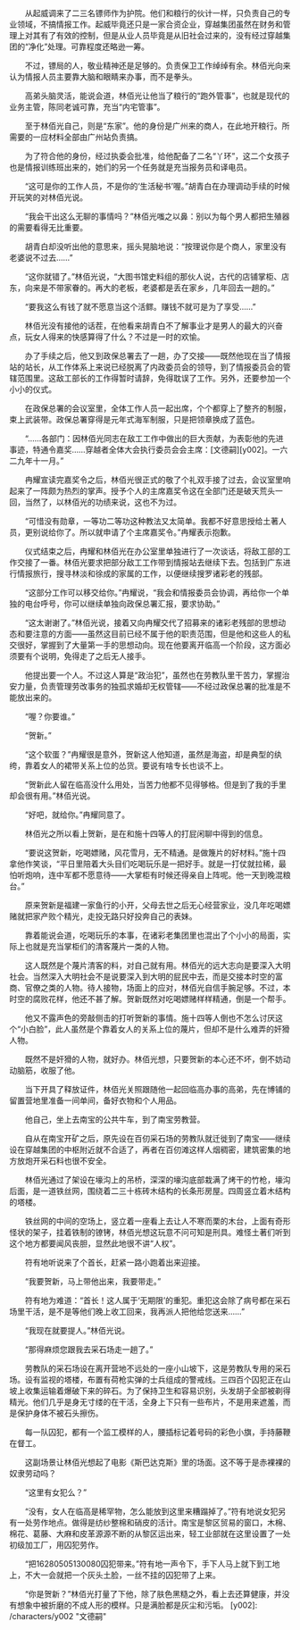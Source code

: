 　　从起威调来了二三名镖师作为护院。他们和粮行的伙计一样，只负责自己的专业领域，不搞情报工作。起威毕竟还只是一家合资企业，穿越集团虽然在财务和管理上对其有了有效的控制，但是从业人员毕竟是从旧社会过来的，没有经过穿越集团的“净化”处理。可靠程度还略逊一筹。

　　不过，镖局的人，敬业精神还是足够的。负责保卫工作绰绰有余。林佰光向来认为情报人员主要靠大脑和眼睛来办事，而不是拳头。

　　高弟头脑灵活，能说会道，林佰光让他当了粮行的“跑外管事”，也就是现代的业务主管，陈同老诚可靠，充当“内宅管事”。

　　至于林佰光自己，则是“东家”。他的身份是广州来的商人，在此地开粮行。所需要的一应材料全部由广州站负责搞。

　　为了符合他的身份，经过执委会批准，给他配备了二名“丫环”，这二个女孩子也是情报训练班出来的，她们的另一个任务就是充当报务员和译电员。

　　“这可是你的工作人员，不是你的‘生活秘书’喔。”胡青白在办理调动手续的时候开玩笑的对林佰光说。

　　“我会干出这么无聊的事情吗？”林佰光嗤之以鼻：别以为每个男人都把生殖器的需要看得无比重要。

　　胡青白却没听出他的意思来，摇头晃脑地说：“按理说你是个商人，家里没有老婆说不过去……”

　　“这你就错了。”林佰光说，“大图书馆史料组的那伙人说，古代的店铺掌柜、店东，向来是不带家眷的。再大的老板，老婆都是丢在家乡，几年回去一趟的。”

　　“要我这么有钱了就不愿意当这个活鳏。赚钱不就可是为了享受……”

　　林佰光没有接他的话茬，在他看来胡青白不了解事业才是男人的最大的兴奋点，玩女人得来的快感算得了什么？不过是一时的欢愉。

　　办了手续之后，他又到政保总署去了一趟，办了交接——既然他现在当了情报站的站长，从工作体系上来说已经脱离了内政委员会的领导，到了情报委员会的管辖范围里。这敌工部长的工作得暂时请辞，免得耽误了工作。另外，还要参加一个小小的仪式。

　　在政保总署的会议室里，全体工作人员一起出席，个个都穿上了整齐的制服，束上武装带。政保总署穿得是元年式海军制服，只是把领章换成了蓝色。

　　“……各部门：因林佰光同志在敌工工作中做出的巨大贡献，为表彰他的先进事迹，特通令嘉奖……穿越者全体大会执行委员会会主席：[文德嗣][y002]。一六二九年十一月。”

　　冉耀宣读完嘉奖令之后，林佰光很正式的敬了个礼双手接了过去，会议室里响起来了一阵颇为热烈的掌声。授予个人的主席嘉奖令这在全部门还是破天荒头一回，当然了，以林佰光的功绩来说，这也不为过。

　　“可惜没有勋章，一等功二等功这种教法又太简单。我都不好意思授给土著人员，更别说给你了。所以就申请了个主席嘉奖令。”冉耀表示抱歉。

　　仪式结束之后，冉耀和林佰光在办公室里单独进行了一次谈话，将敌工部的工作交接了一番。林佰光要求把部分敌工工作带到情报站去继续下去。包括到广东进行情报旅行，搜寻林淡和徐成的家属的工作，以便继续搜罗诸彩老的残部。

　　“这部分工作可以移交给你。”冉耀说，“我会和情报委员会协调，再给你一个单独的电台呼号，你可以继续单独向政保总署汇报，要求协助。”

　　“这太谢谢了。”林佰光说，接着又向冉耀交代了招募来的诸彩老残部的思想动态和要注意的方面——虽然这目前已经不属于他的职责范围，但是他和这些人的私交很好，掌握到了大量第一手的思想动向。现在他要离开临高一个阶段，这方面必须要有个说明，免得走了之后无人接手。

　　他提出要一个人。不过这人算是“政治犯”，虽然也在劳教队里干苦力，掌握治安力量，负责管理劳改事务的独孤求婚却无权管辖——不经过政保总署的批准是不能放出来的。

　　“喔？你要谁。”

　　“贺新。”

　　“这个软蛋？”冉耀很是意外，贺新这人他知道，虽然是海盗，却是典型的纨绔，靠着女人的裙带关系上位的怂货。要说有啥专长也谈不上。

　　“贺新此人留在临高没什么用处，当苦力他都不见得够格。但是到了我的手里却会很有用。”林佰光说。

　　“好吧，就给你。”冉耀同意了。

　　林佰光之所以看上贺新，是在和施十四等人的打屁闲聊中得到的信息。

　　“要说这贺新，吃喝嫖赌，风花雪月，无不精通。是做篾片的好材料。”施十四拿他作笑谈，“平日里陪着大头目们吃喝玩乐是一把好手。就是一打仗就拉稀，最怕听炮响，连中军都不愿意待——大掌柜有时候还得亲自上阵呢。他一天到晚混粮台。”

　　原来贺新是福建一家鱼行的小开，父母去世之后无心经营家业，没几年吃喝嫖赌就把家产败个精光，走投无路只好投奔自己的表妹。

　　靠着能说会道，吃喝玩乐的本事，在诸彩老集团里也混出了个小小的局面，实际上也就是充当掌柜们的清客蔑片一类的人物。

　　这人既然是个蔑片清客的料，对自己就有用。林佰光的远大志向是要深入大明社会。当然深入大明社会不是说要深入到大明的屁民中去，而是交接本时空的富商、官僚之类的人物。待人接物，场面上的应对，林佰光自信手腕足够。不过，本时空的腐败花样，他还不甚了解。贺新既然对吃喝嫖赌样样精通，倒是一个帮手。

　　他又不露声色的旁敲侧击的打听贺新的事情。施十四等人倒也不怎么讨厌这个“小白脸”，此人虽然是个靠着女人的关系上位的蔑片，但却不是什么难弄的奸猾人物。

　　既然不是奸猾的人物，就好办。林佰光想，只要贺新的本心还不坏，倒不妨动动脑筋，收服了他。

　　当下开具了释放证件，林佰光关照跟随他一起回临高办事的高弟，先在博铺的留置营地里准备一间单间，备好衣物和个人用品。

　　他自己，坐上去南宝的公共牛车，到了南宝劳教营。

　　自从在南宝开矿之后，原先设在百仞采石场的劳教队就迁徙到了南宝——继续设在穿越集团的中枢附近就不合适了，再者在百仞滩这样人烟稠密，建筑密集的地方放炮开采石料也很不安全。

　　林佰光通过了架设在壕沟上的吊桥，深深的壕沟底部栽满了烤干的竹枪，壕沟后面，是一道铁丝网，围绕着二三十栋砖木结构的长条形房屋。四周竖立着木结构的塔楼。

　　铁丝网的中间的空场上，竖立着一座看上去让人不寒而栗的木台，上面有奇形怪状的架子，挂着铁制的镣铐，林佰光想这玩意不问可知是刑具。难怪土著们听到这个地方都要闻风丧胆，显然此地很不讲“人权”。

　　符有地听说来了个首长，赶紧一路小跑着出来迎接。

　　“我要贺新，马上带他出来，我要带走。”

　　符有地为难道：“首长！这人属于‘无期限’的重犯。重犯这会除了病号都在采石场里干活，是不是等他们晚上收工回来，我再派人把他给您送来……”

　　“我现在就要提人。”林佰光说。

　　“那得麻烦您跟我去采石场走一趟了。”

　　劳教队的采石场设在离开营地不远处的一座小山坡下，这是劳教队专用的采石场。设有监视的塔楼，布置有荷枪实弹的士兵组成的警戒线。三四百个囚犯正在山坡上收集运输着爆破下来的碎石。为了保持卫生和容易识别，头发胡子全部被剃得精光。他们几乎是身无寸缕的在干活，全身上下只有一些布片，不是用来遮羞，而是保护身体不被石头擦伤。

　　每一队囚犯，都有一个监工模样的人，腰插标记着号码的彩色小旗，手持藤鞭在督工。

　　这副场景让林佰光想起了电影《斯巴达克斯》里的场面。这不等于是赤裸裸的奴隶劳动吗？

　　“这里有女犯么？”

　　“没有，女人在临高是稀罕物，怎么能放到这里来糟蹋掉了。”符有地说女犯另有一处劳作地点。做得是纺纱整棉和硝皮的活计。南宝是黎区贸易的窗口，木棉、棉花、葛藤、大麻和皮革源源不断的从黎区运出来，轻工业部就在这里设置了一处初级加工厂，用囚犯劳作。

　　“把16280505130080囚犯带来。”符有地一声令下，手下人马上就下到工地上，不大一会就把一个灰头土脸，一丝不挂的囚犯带了上来。

　　“你是贺新？”林佰光打量了下他，除了肤色黑糙之外，看上去还算健康，并没有想象中被折磨的不成人形的模样。只是满脸都是灰尘和污垢。
[y002]: /characters/y002 "文德嗣"
